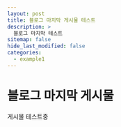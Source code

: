 ```yaml
---
layout: post
title: 블로그 마지막 게시물 테스트
description: >
  블로그 마지막 테스트
sitemap: false
hide_last_modified: false
categories:
  - example1
---
```


# 블로그 마지막 게시물

게시물 테스트중
